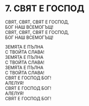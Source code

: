 # 7. СВЯТ Е ГОСПОД  

СВЯТ, СВЯТ, СВЯТ Е ГОСПОД,  
БОГ НАШ ВСЕМОГЪЩ!  
СВЯТ, СВЯТ, СВЯТ Е ГОСПОД,  
БОГ НАШ ВСЕМОГЪЩ!  
  
ЗЕМЯТА Е ПЪЛНА  
С ТВОЙТА СЛАВА!  
ЗЕМЯТА Е ПЪЛНА  
С ТВОЙТА СЛАВА!  
ЗЕМЯТА Е ПЪЛНА  
С ТВОЙТА СЛАВА!  
СВЯТ Е ГОСПОД БОГ!  
АЛЕЛУЯ!  
СВЯТ Е ГОСПОД БОГ!  
АЛЕЛУЯ!  
СВЯТ Е ГОСПОД БОГ!  
  

<DownloadsButton pdf="/pdf/7-svqt-e-gospod.pdf" />

<DownloadChordsButton pdf="/chords/7-svqt-e-gospod_akord.pdf"/>
